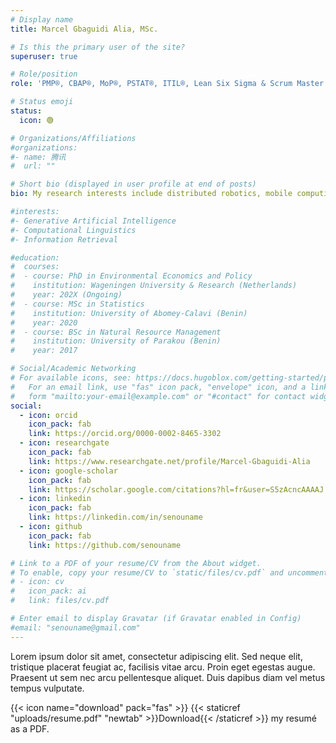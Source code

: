 ```yaml
---
# Display name
title: Marcel Gbaguidi Alia, MSc.

# Is this the primary user of the site?
superuser: true

# Role/position
role: 'PMP®, CBAP®, MoP®, PSTAT®, ITIL®, Lean Six Sigma & Scrum Master'

# Status emoji
status:
  icon: 🟢

# Organizations/Affiliations
#organizations:
#- name: 腾讯
#  url: ""

# Short bio (displayed in user profile at end of posts)
bio: My research interests include distributed robotics, mobile computing and programmable matter.

#interests:
#- Generative Artificial Intelligence
#- Computational Linguistics
#- Information Retrieval

#education:
#  courses:
#  - course: PhD in Environmental Economics and Policy
#    institution: Wageningen University & Research (Netherlands)
#    year: 202X (Ongoing)
#  - course: MSc in Statistics
#    institution: University of Abomey-Calavi (Benin)
#    year: 2020
#  - course: BSc in Natural Resource Management
#    institution: University of Parakou (Benin)
#    year: 2017

# Social/Academic Networking
# For available icons, see: https://docs.hugoblox.com/getting-started/page-builder/#icons
#   For an email link, use "fas" icon pack, "envelope" icon, and a link in the
#   form "mailto:your-email@example.com" or "#contact" for contact widget.
social:
  - icon: orcid
    icon_pack: fab
    link: https://orcid.org/0000-0002-8465-3302
  - icon: researchgate
    icon_pack: fab
    link: https://www.researchgate.net/profile/Marcel-Gbaguidi-Alia
  - icon: google-scholar
    icon_pack: fab
    link: https://scholar.google.com/citations?hl=fr&user=S5zAcncAAAAJ
  - icon: linkedin
    icon_pack: fab
    link: https://linkedin.com/in/senouname
  - icon: github
    icon_pack: fab
    link: https://github.com/senouname

# Link to a PDF of your resume/CV from the About widget.
# To enable, copy your resume/CV to `static/files/cv.pdf` and uncomment the lines below.
# - icon: cv
#   icon_pack: ai
#   link: files/cv.pdf

# Enter email to display Gravatar (if Gravatar enabled in Config)
#email: "senouname@gmail.com"
---
```


Lorem ipsum dolor sit amet, consectetur adipiscing elit. Sed neque elit, tristique placerat feugiat ac, facilisis vitae arcu. Proin eget egestas augue. Praesent ut sem nec arcu pellentesque aliquet. Duis dapibus diam vel metus tempus vulputate.

{{< icon name="download" pack="fas" >}} {{< staticref "uploads/resume.pdf" "newtab" >}}Download{{< /staticref >}} my resumé as a PDF.

